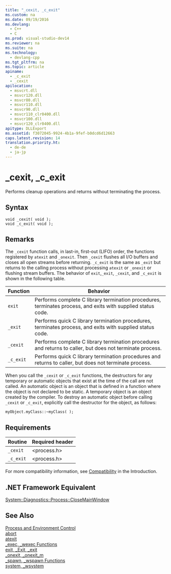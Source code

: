```yaml
---
title: "_cexit, _c_exit"
ms.custom: na
ms.date: 09/19/2016
ms.devlang: 
  - C++
  - C
ms.prod: visual-studio-dev14
ms.reviewer: na
ms.suite: na
ms.technology: 
  - devlang-cpp
ms.tgt_pltfrm: na
ms.topic: article
apiname: 
  - _c_exit
  - _cexit
apilocation: 
  - msvcrt.dll
  - msvcr120.dll
  - msvcr80.dll
  - msvcr110.dll
  - msvcr90.dll
  - msvcr110_clr0400.dll
  - msvcr100.dll
  - msvcr120_clr0400.dll
apitype: DLLExport
ms.assetid: f3072045-9924-4b1a-9fef-b0dcd6d12663
caps.latest.revision: 14
translation.priority.ht: 
  - de-de
  - ja-jp
---
```

# _cexit, _c_exit
Performs cleanup operations and returns without terminating the process.  
  
## Syntax  
  
```  
void _cexit( void );  
void _c_exit( void );  
```  
  
## Remarks  
 The `_cexit` function calls, in last-in, first-out (LIFO) order, the functions registered by `atexit` and `_onexit`. Then `_cexit` flushes all I/O buffers and closes all open streams before returning. `_c_exit` is the same as `_exit` but returns to the calling process without processing `atexit` or `_onexit` or flushing stream buffers. The behavior of `exit`,`_exit`, `_cexit`, and `_c_exit` is shown in the following table.  
  
|Function|Behavior|  
|--------------|--------------|  
|`exit`|Performs complete C library termination procedures, terminates process, and exits with supplied status code.|  
|`_exit`|Performs quick C library termination procedures, terminates process, and exits with supplied status code.|  
|`_cexit`|Performs complete C library termination procedures and returns to caller, but does not terminate process.|  
|`_c_exit`|Performs quick C library termination procedures and returns to caller, but does not terminate process.|  
  
 When you call the `_cexit` or `_c_exit` functions, the destructors for any temporary or automatic objects that exist at the time of the call are not called. An automatic object is an object that is defined in a function where the object is not declared to be static. A temporary object is an object created by the compiler. To destroy an automatic object before calling `_cexit` or `_c_exit`, explicitly call the destructor for the object, as follows:  
  
```  
myObject.myClass::~myClass( );  
```  
  
## Requirements  
  
|Routine|Required header|  
|-------------|---------------------|  
|`_cexit`|<process.h>|  
|`_c_exit`|<process.h>|  
  
 For more compatibility information, see [Compatibility](../vs140/Compatibility.md) in the Introduction.  
  
## .NET Framework Equivalent  
 [System::Diagnostics::Process::CloseMainWindow](https://msdn.microsoft.com/en-us/library/system.diagnostics.process.closemainwindow.aspx)  
  
## See Also  
 [Process and Environment Control](../vs140/Process-and-Environment-Control.md)   
 [abort](../vs140/abort.md)   
 [atexit](../vs140/atexit.md)   
 [_exec, _wexec Functions](../vs140/_exec--_wexec-Functions.md)   
 [exit, _Exit, _exit](../vs140/exit--_Exit--_exit.md)   
 [_onexit, _onexit_m](../vs140/_onexit--_onexit_m.md)   
 [_spawn, _wspawn Functions](../vs140/_spawn--_wspawn-Functions.md)   
 [system, _wsystem](../vs140/system--_wsystem.md)